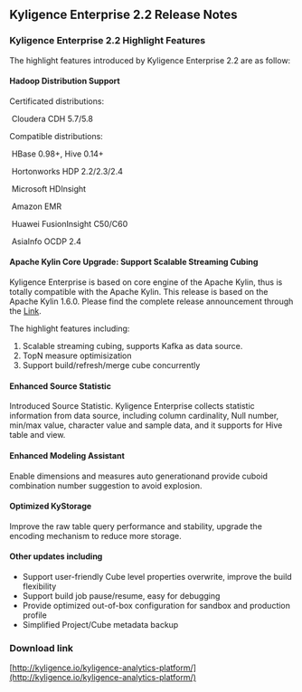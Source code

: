 ## Kyligence Enterprise 2.2 Release Notes

### Kyligence Enterprise 2.2 Highlight Features

The highlight features introduced by Kyligence Enterprise 2.2 are as follow:

#### Hadoop Distribution Support

Certificated distributions:

​	Cloudera CDH 5.7/5.8

Compatible distributions:

​	HBase 0.98+, Hive 0.14+

​	Hortonworks HDP 2.2/2.3/2.4

​	Microsoft HDInsight

​	Amazon EMR

​	Huawei FusionInsight C50/C60

​	AsiaInfo OCDP 2.4

#### Apache Kylin Core Upgrade: Support Scalable Streaming Cubing

Kyligence Enterprise is based on core engine of the Apache Kylin, thus is totally compatible with the Apache Kylin. This release is based on the Apache Kylin 1.6.0. Please find the complete release announcement through the [Link](https://kylin.apache.org/docs16/release_notes.html).

The highlight features including:

1. Scalable streaming cubing, supports Kafka as data source.
2. TopN measure optimisization
3. Support build/refresh/merge cube concurrently

#### Enhanced Source Statistic

Introduced Source Statistic. Kyligence Enterprise collects statistic information from data source, including column cardinality, Null number, min/max value, character value and sample data, and it supports for Hive table and view.

#### Enhanced Modeling Assistant

Enable dimensions and measures auto generationand provide cuboid combination number suggestion to avoid explosion.

#### Optimized KyStorage

Improve the raw table query performance and stability, upgrade the encoding mechanism to reduce more storage.

#### Other updates including

- Support user-friendly Cube level properties overwrite, improve the build flexibility
- Support build job pause/resume, easy for debugging
- Provide optimized out-of-box configuration for sandbox and production profile
- Simplified Project/Cube metadata backup

### Download link

[http://kyligence.io/kyligence-analytics-platform/](http://kyligence.io/kyligence-analytics-platform/)


